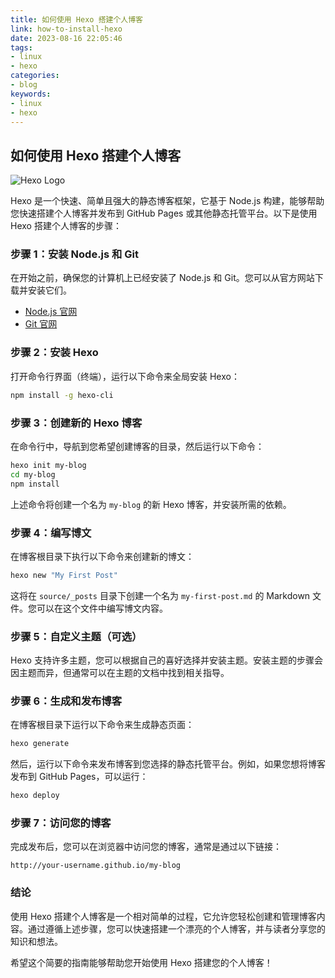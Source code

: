 ```yaml
---
title: 如何使用 Hexo 搭建个人博客
link: how-to-install-hexo
date: 2023-08-16 22:05:46
tags:
- linux
- hexo
categories:
- blog
keywords:
- linux
- hexo
---
```

## 如何使用 Hexo 搭建个人博客

![Hexo Logo](https://hexo.io/logo.png)

Hexo 是一个快速、简单且强大的静态博客框架，它基于 Node.js 构建，能够帮助您快速搭建个人博客并发布到 GitHub Pages 或其他静态托管平台。以下是使用 Hexo 搭建个人博客的步骤：

### 步骤 1：安装 Node.js 和 Git

在开始之前，确保您的计算机上已经安装了 Node.js 和 Git。您可以从官方网站下载并安装它们。

- [Node.js 官网](https://nodejs.org/)
- [Git 官网](https://git-scm.com/)

### 步骤 2：安装 Hexo

打开命令行界面（终端），运行以下命令来全局安装 Hexo：

```bash
npm install -g hexo-cli
```

### 步骤 3：创建新的 Hexo 博客

在命令行中，导航到您希望创建博客的目录，然后运行以下命令：

```bash
hexo init my-blog
cd my-blog
npm install
```

上述命令将创建一个名为 `my-blog` 的新 Hexo 博客，并安装所需的依赖。

### 步骤 4：编写博文

在博客根目录下执行以下命令来创建新的博文：

```bash
hexo new "My First Post"
```

这将在 `source/_posts` 目录下创建一个名为 `my-first-post.md` 的 Markdown 文件。您可以在这个文件中编写博文内容。

### 步骤 5：自定义主题（可选）

Hexo 支持许多主题，您可以根据自己的喜好选择并安装主题。安装主题的步骤会因主题而异，但通常可以在主题的文档中找到相关指导。

### 步骤 6：生成和发布博客

在博客根目录下运行以下命令来生成静态页面：

```bash
hexo generate
```

然后，运行以下命令来发布博客到您选择的静态托管平台。例如，如果您想将博客发布到 GitHub Pages，可以运行：

```bash
hexo deploy
```

### 步骤 7：访问您的博客

完成发布后，您可以在浏览器中访问您的博客，通常是通过以下链接：

```
http://your-username.github.io/my-blog
```

### 结论

使用 Hexo 搭建个人博客是一个相对简单的过程，它允许您轻松创建和管理博客内容。通过遵循上述步骤，您可以快速搭建一个漂亮的个人博客，并与读者分享您的知识和想法。

希望这个简要的指南能够帮助您开始使用 Hexo 搭建您的个人博客！
